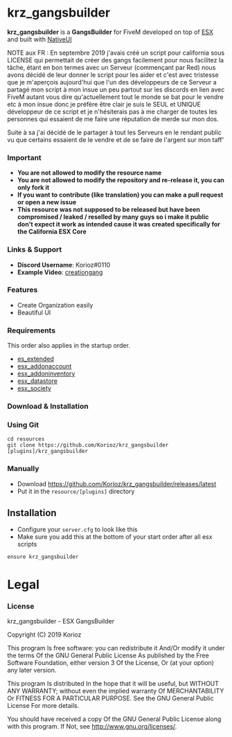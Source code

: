 # krz_gangsbuilder
**krz_gangsbuilder** is a **GangsBuilder** for FiveM developed on top of [ESX](https://github.com/ESX-Org/es_extended) and built with [NativeUI](https://github.com/FrazzIe/NativeUILua)

NOTE aux FR : En septembre 2019 j'avais créé un script pour california sous LICENSE qui permettait de créer des gangs facilement pour nous facilitez la tâche, étant en bon termes avec un Serveur (commençant par Red) nous avons décidé de leur donner le script pour les aider et c'est avec tristesse que je m'aperçois aujourd'hui que l'un des développeurs de ce Serveur a partagé mon script à mon insue un peu partout sur les discords en lien avec FiveM autant vous dire qu'actuellement tout le monde se bat pour le vendre etc à mon insue donc je préfère être clair je suis le SEUL et UNIQUE développeur de ce script et je n'hésiterais pas à me charger de toutes les personnes qui essaient de me faire une réputation de merde sur mon dos.

Suite à sa j'ai décidé de le partager à tout les Serveurs en le rendant public vu que certains essaient de le vendre et de se faire de l'argent sur mon taff'

### Important
- **You are not allowed to modify the resource name**
- **You are not allowed to modify the repository and re-release it, you can only fork it**
- **If you want to contribute (like translation) you can make a pull request or open a new issue**
- **This resource was not supposed to be released but have been compromised / leaked / reselled by many guys so i make it public don't expect it work as intended cause it was created specifically for the California ESX Core**

### Links & Support
- **Discord Username**: Korioz#0110
- **Example Video**: [creationgang](https://www.youtube.com/watch?v=RYuLQ6ib7fg)

### Features
- Create Organization easily
- Beautiful UI

### Requirements
This order also applies in the startup order.

- [es_extended](https://github.com/ESX-Org/es_extended)
- [esx_addonaccount](https://github.com/ESX-Org/esx_addonaccount)
- [esx_addoninventory](https://github.com/ESX-Org/esx_addoninventory)
- [esx_datastore](https://github.com/ESX-Org/esx_datastore)
- [esx_society](https://github.com/ESX-Org/esx_society)

### Download & Installation

### Using Git

```
cd resources
git clone https://github.com/Korioz/krz_gangsbuilder [plugins]/krz_gangsbuilder
```

### Manually
- Download https://github.com/Korioz/krz_gangsbuilder/releases/latest
- Put it in the `resource/[plugins]` directory

## Installation
- Configure your `server.cfg` to look like this
- Make sure you add this at the bottom of your start order after all esx scripts

```
ensure krz_gangsbuilder
```
# Legal
### License
krz_gangsbuilder - ESX GangsBuilder

Copyright (C) 2019 Korioz

This program Is free software: you can redistribute it And/Or modify it under the terms Of the GNU General Public License As published by the Free Software Foundation, either version 3 Of the License, Or (at your option) any later version.

This program Is distributed In the hope that it will be useful, but WITHOUT ANY WARRANTY; without even the implied warranty Of MERCHANTABILITY Or FITNESS FOR A PARTICULAR PURPOSE. See the GNU General Public License For more details.

You should have received a copy Of the GNU General Public License along with this program. If Not, see http://www.gnu.org/licenses/.
